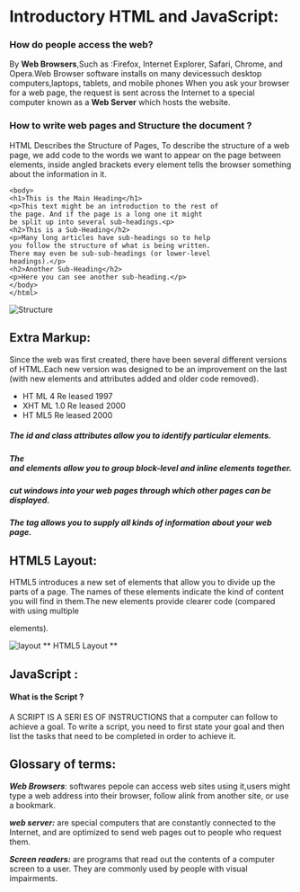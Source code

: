  # Introductory HTML and JavaScript:
  
 
### How do people access the web?
By **Web Browsers**,Such as :Firefox, Internet Explorer, Safari,
Chrome, and Opera.Web Browser software installs on many devicessuch desktop computers,laptops, tablets, and mobile phones
When you ask your browser for a web page, the request is sent
across the Internet to a special computer known as a **Web Server** which hosts the website.

### How to write web pages and Structure the document ?
HTML Describes the Structure of Pages, To
describe the structure of a web page, we add code to the words we want to appear on the page between elements, inside angled brackets 
every element tells the browser something about the information in it.


``` <html>
<body>
<h1>This is the Main Heading</h1>
<p>This text might be an introduction to the rest of
the page. And if the page is a long one it might
be split up into several sub-headings.<p>
<h2>This is a Sub-Heading</h2>
<p>Many long articles have sub-headings so to help
you follow the structure of what is being written.
There may even be sub-sub-headings (or lower-level
headings).</p>
<h2>Another Sub-Heading</h2>
<p>Here you can see another sub-heading.</p>
</body>
</html> 
```
![Structure](https://replit.com/@rawnaqaburumman/Reading-notes#structure.PNG)

## Extra Markup: 
Since the web was first created, there have been several different versions of HTML.Each new version was designed to be an improvement on the last (with new elements and attributes added and older code
removed).

* HT ML 4 Re leased 1997
* XHT ML 1.0 Re leased 2000
* HT ML5 Re leased 2000

##### The id and class attributes allow you to identify particular elements.

##### The <div> and <span> elements allow you to group block-level and inline elements together.
##### <iframes> cut windows into your web pages through which other pages can be displayed.
##### The <meta> tag allows you to supply all kinds of information about your web page.

## HTML5 Layout: 
HTML5 introduces a new set of elements that allow you to divide up the parts of a page. The names of these elements indicate the kind of content you will find in them.The new elements provide clearer code (compared with using multiple <div> elements).

![layout ](https://static.packt-cdn.com/products/9781849694742/graphics/4742_02_04.jpg)
**  HTML5 Layout **


## JavaScript :
#### What is the Script ?
A SCRIPT IS A SERI ES OF INSTRUCTIONS that a computer can follow to achieve a goal. To write a script, you need to first state your goal and then list the tasks that need to be completed in order to achieve it.

















## Glossary of terms:
***Web Browsers***: softwares pepole can access web sites using it,users might type a web address into their browser, follow alink from another site, or use a bookmark.

***web server:*** are special computers that are constantly connected to the Internet, and are optimized to send web pages
out to people who request them.

***Screen readers:*** are programs that read out the contents of a computer screen to a user. They are commonly used by people with visual impairments.

